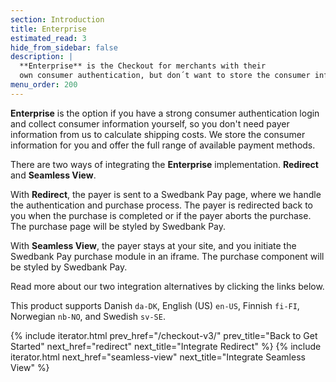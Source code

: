 ```yaml
---
section: Introduction
title: Enterprise
estimated_read: 3
hide_from_sidebar: false
description: |
  **Enterprise** is the Checkout for merchants with their
  own consumer authentication, but don´t want to store the consumer information.
menu_order: 200
---
```


**Enterprise** is the option if you have a strong consumer
authentication login and collect consumer information yourself, so you don't
need payer information from us to calculate shipping costs. We store the
consumer information for you and offer the full range of available payment
methods.

There are two ways of integrating the **Enterprise**
implementation. **Redirect** and **Seamless View**.

With **Redirect**, the payer is sent to a Swedbank Pay page, where we handle the
authentication and purchase process. The payer is redirected back to you
when the purchase is completed or if the payer aborts the purchase. The
purchase page will be styled by Swedbank Pay.

With **Seamless View**, the payer stays at your site, and you initiate the
Swedbank Pay purchase module in an iframe. The purchase component will be styled
by Swedbank Pay.

Read more about our two integration alternatives by clicking the links below.

This product supports Danish `da-DK`, English (US) `en-US`, Finnish `fi-FI`,
Norwegian `nb-NO`, and Swedish `sv-SE`.

{% include iterator.html prev_href="/checkout-v3/"
                         prev_title="Back to Get Started"
                         next_href="redirect"
                         next_title="Integrate Redirect" %}
{% include iterator.html next_href="seamless-view"
                         next_title="Integrate Seamless View" %}

